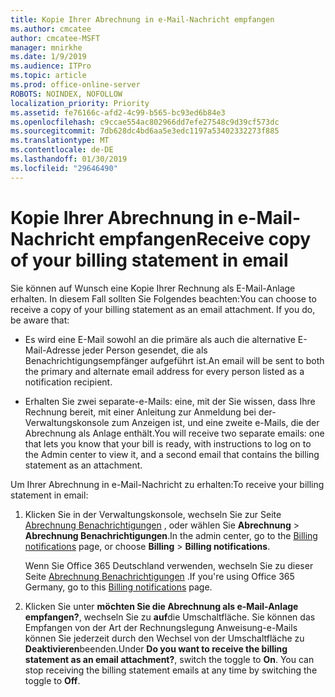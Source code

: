 ```yaml
---
title: Kopie Ihrer Abrechnung in e-Mail-Nachricht empfangen
ms.author: cmcatee
author: cmcatee-MSFT
manager: mnirkhe
ms.date: 1/9/2019
ms.audience: ITPro
ms.topic: article
ms.prod: office-online-server
ROBOTS: NOINDEX, NOFOLLOW
localization_priority: Priority
ms.assetid: fe76166c-afd2-4c99-b565-bc93ed6b84e3
ms.openlocfilehash: c9ccae554ac802966dd7efe27548c9d39cf573dc
ms.sourcegitcommit: 7db628dc4bd6aa5e3edc1197a53402332273f885
ms.translationtype: MT
ms.contentlocale: de-DE
ms.lasthandoff: 01/30/2019
ms.locfileid: "29646490"
---
```

# <a name="receive-copy-of-your-billing-statement-in-email"></a><span data-ttu-id="46e03-102">Kopie Ihrer Abrechnung in e-Mail-Nachricht empfangen</span><span class="sxs-lookup"><span data-stu-id="46e03-102">Receive copy of your billing statement in email</span></span>
<span data-ttu-id="46e03-p101">Sie können auf Wunsch eine Kopie Ihrer Rechnung als E-Mail-Anlage erhalten. In diesem Fall sollten Sie Folgendes beachten:</span><span class="sxs-lookup"><span data-stu-id="46e03-p101">You can choose to receive a copy of your billing statement as an email attachment. If you do, be aware that:</span></span>
  
- <span data-ttu-id="46e03-105">Es wird eine E-Mail sowohl an die primäre als auch die alternative E-Mail-Adresse jeder Person gesendet, die als Benachrichtigungsempfänger aufgeführt ist.</span><span class="sxs-lookup"><span data-stu-id="46e03-105">An email will be sent to both the primary and alternate email address for every person listed as a notification recipient.</span></span>
    
- <span data-ttu-id="46e03-106">Erhalten Sie zwei separate-e-Mails: eine, mit der Sie wissen, dass Ihre Rechnung bereit, mit einer Anleitung zur Anmeldung bei der-Verwaltungskonsole zum Anzeigen ist, und eine zweite e-Mails, die der Abrechnung als Anlage enthält.</span><span class="sxs-lookup"><span data-stu-id="46e03-106">You will receive two separate emails: one that lets you know that your bill is ready, with instructions to log on to the Admin center to view it, and a second email that contains the billing statement as an attachment.</span></span>
    
<span data-ttu-id="46e03-107">Um Ihrer Abrechnung in e-Mail-Nachricht zu erhalten:</span><span class="sxs-lookup"><span data-stu-id="46e03-107">To receive your billing statement in email:</span></span>
  
1. <span data-ttu-id="46e03-108">Klicken Sie in der Verwaltungskonsole, wechseln Sie zur Seite [Abrechnung Benachrichtigungen](https://go.microsoft.com/fwlink/p/?linkid=853212) , oder wählen Sie **Abrechnung** \> **Abrechnung Benachrichtigungen**.</span><span class="sxs-lookup"><span data-stu-id="46e03-108">In the admin center, go to the [Billing notifications](https://go.microsoft.com/fwlink/p/?linkid=853212) page, or choose **Billing** \> **Billing notifications**.</span></span>
    
    <span data-ttu-id="46e03-109">Wenn Sie Office 365 Deutschland verwenden, wechseln Sie zu dieser Seite [Abrechnung Benachrichtigungen](https://go.microsoft.com/fwlink/p/?linkid=853213) .</span><span class="sxs-lookup"><span data-stu-id="46e03-109">If you're using Office 365 Germany, go to this [Billing notifications](https://go.microsoft.com/fwlink/p/?linkid=853213) page.</span></span> 
    
2. <span data-ttu-id="46e03-p102">Klicken Sie unter **möchten Sie die Abrechnung als e-Mail-Anlage empfangen?**, wechseln Sie zu **auf**die Umschaltfläche. Sie können das Empfangen von der Art der Rechnungslegung Anweisung-e-Mails können Sie jederzeit durch den Wechsel von der Umschaltfläche zu **Deaktivieren**beenden.</span><span class="sxs-lookup"><span data-stu-id="46e03-p102">Under **Do you want to receive the billing statement as an email attachment?**, switch the toggle to **On**. You can stop receiving the billing statement emails at any time by switching the toggle to **Off**.</span></span>
    


